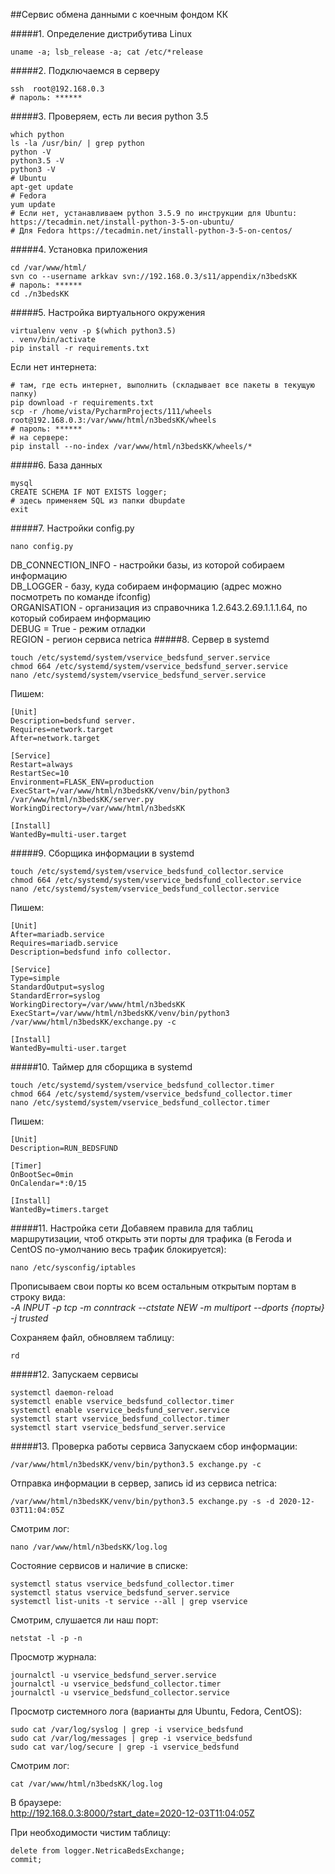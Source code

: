 ##Сервис обмена данными с коечным фондом КК

#####1. Определение дистрибутива Linux
```shell script
uname -a; lsb_release -a; cat /etc/*release
```
#####2. Подключаемся в серверу
```shell script
ssh  root@192.168.0.3
# пароль: ******
```
#####3. Проверяем, есть ли весия python 3.5
```shell script
which python
ls -la /usr/bin/ | grep python
python -V
python3.5 -V
python3 -V
# Ubuntu
apt-get update
# Fedora
yum update
# Если нет, устанавливаем python 3.5.9 по инструкции для Ubuntu: https://tecadmin.net/install-python-3-5-on-ubuntu/
# Для Fedora https://tecadmin.net/install-python-3-5-on-centos/
```
#####4. Установка приложения
```shell script
cd /var/www/html/
svn co --username arkkav svn://192.168.0.3/s11/appendix/n3bedsKK
# пароль: ******
cd ./n3bedsKK
```
#####5. Настройка виртуального окружения
```shell script
virtualenv venv -p $(which python3.5)
. venv/bin/activate
pip install -r requirements.txt
```
Если нет интернета:
```shell script
# там, где есть интернет, выполнить (складывает все пакеты в текущую папку)
pip download -r requirements.txt
scp -r /home/vista/PycharmProjects/111/wheels root@192.168.0.3:/var/www/html/n3bedsKK/wheels
# пароль: ******
# на сервере:
pip install --no-index /var/www/html/n3bedsKK/wheels/*
```
#####6. База данных
```shell script
mysql
CREATE SCHEMA IF NOT EXISTS logger;
# здесь применяем SQL из папки dbupdate
exit
```
#####7. Настройки config.py
```shell script
nano config.py
```
DB_CONNECTION_INFO - настройки базы, из которой собираем информацию\
DB_LOGGER - базу, куда собираем информацию (адрес можно посмотреть по команде ifconfig)\
ORGANISATION - организация из справочника 1.2.643.2.69.1.1.1.64, по который собираем информацию\
DEBUG = True - режим отладки\
REGION - регион сервиса netrica
#####8. Сервер в systemd
```shell script
touch /etc/systemd/system/vservice_bedsfund_server.service
chmod 664 /etc/systemd/system/vservice_bedsfund_server.service
nano /etc/systemd/system/vservice_bedsfund_server.service
```
Пишем:
```shell script
[Unit]
Description=bedsfund server.
Requires=network.target
After=network.target

[Service]
Restart=always
RestartSec=10
Environment=FLASK_ENV=production
ExecStart=/var/www/html/n3bedsKK/venv/bin/python3 /var/www/html/n3bedsKK/server.py
WorkingDirectory=/var/www/html/n3bedsKK

[Install]
WantedBy=multi-user.target
```
#####9. Сборщика информации в systemd
```shell script
touch /etc/systemd/system/vservice_bedsfund_collector.service
chmod 664 /etc/systemd/system/vservice_bedsfund_collector.service
nano /etc/systemd/system/vservice_bedsfund_collector.service
```
Пишем:
```shell script
[Unit]
After=mariadb.service
Requires=mariadb.service
Description=bedsfund info collector.

[Service]
Type=simple
StandardOutput=syslog
StandardError=syslog
WorkingDirectory=/var/www/html/n3bedsKK
ExecStart=/var/www/html/n3bedsKK/venv/bin/python3 /var/www/html/n3bedsKK/exchange.py -c

[Install]
WantedBy=multi-user.target
```
#####10. Таймер для сборщика в systemd
```shell script
touch /etc/systemd/system/vservice_bedsfund_collector.timer
chmod 664 /etc/systemd/system/vservice_bedsfund_collector.timer
nano /etc/systemd/system/vservice_bedsfund_collector.timer
```
Пишем:
```shell script
[Unit]
Description=RUN_BEDSFUND

[Timer]
OnBootSec=0min
OnCalendar=*:0/15

[Install]
WantedBy=timers.target
```
#####11. Настройка сети
Добавяем правила для таблиц маршрутизации, чтоб открыть эти порты для трафика (в Feroda и CentOS по-умолчанию весь трафик блокируется):
```shell script
nano /etc/sysconfig/iptables
```
Прописываем свои порты ко всем остальным открытым портам в строку вида:\
*-A INPUT -p tcp -m conntrack --ctstate NEW -m multiport --dports {порты} -j trusted*

Сохраняем файл, обновляем таблицу:
```shell script
rd
```
#####12. Запускаем сервисы
```shell script
systemctl daemon-reload
systemctl enable vservice_bedsfund_collector.timer
systemctl enable vservice_bedsfund_server.service
systemctl start vservice_bedsfund_collector.timer
systemctl start vservice_bedsfund_server.service
```
#####13. Проверка работы сервиса
Запускаем сбор информации:
```shell script
/var/www/html/n3bedsKK/venv/bin/python3.5 exchange.py -c
```
Отправка информации в сервер, запись id из сервиса netrica:
```shell script
/var/www/html/n3bedsKK/venv/bin/python3.5 exchange.py -s -d 2020-12-03T11:04:05Z
```
Смотрим лог:
```shell script
nano /var/www/html/n3bedsKK/log.log
```
Состояние сервисов и наличие в списке:
```shell script
systemctl status vservice_bedsfund_collector.timer
systemctl status vservice_bedsfund_server.service
systemctl list-units -t service --all | grep vservice
```
Смотрим, слушается ли наш порт:
```shell script
netstat -l -p -n 
```
Просмотр журнала:
```shell script
journalctl -u vservice_bedsfund_server.service
journalctl -u vservice_bedsfund_collector.timer
journalctl -u vservice_bedsfund_collector.service
```
Просмотр системного лога (варианты для Ubuntu, Fedora, CentOS):
```shell script
sudo cat /var/log/syslog | grep -i vservice_bedsfund
sudo cat /var/log/messages | grep -i vservice_bedsfund
sudo cat var/log/secure | grep -i vservice_bedsfund
```
Смотрим лог:
```shell script
cat /var/www/html/n3bedsKK/log.log
```
В браузере:\
<http://192.168.0.3:8000/?start_date=2020-12-03T11:04:05Z>

При необходимости чистим таблицу:
```shell script
delete from logger.NetricaBedsExchange;
commit;
```






  